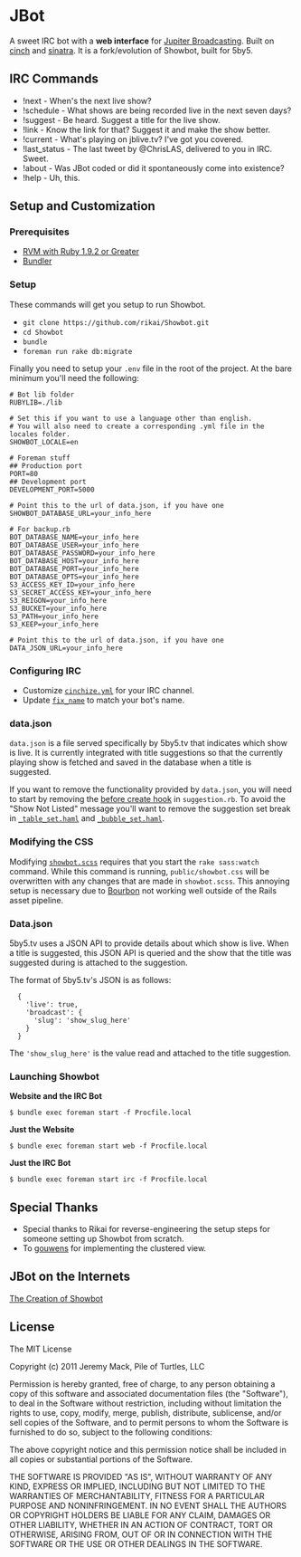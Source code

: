 # JBot

A sweet IRC bot with a **web interface** for [Jupiter Broadcasting](http://www.jupiterbroadcasting.com/).
Built on [cinch](https://github.com/cinchrb/cinch) and [sinatra](http://www.sinatrarb.com/). It is a fork/evolution of
Showbot, built for 5by5.

## IRC Commands

* !next - When's the next live show?
* !schedule - What shows are being recorded live in the next seven days?
* !suggest - Be heard. Suggest a title for the live show.
* !link - Know the link for that? Suggest it and make the show better.
* !current - What's playing on jblive.tv? I've got you covered.
* !last_status - The last tweet by @ChrisLAS, delivered to you in IRC. Sweet.
* !about - Was JBot coded or did it spontaneously come into existence?
* !help - Uh, this.

## Setup and Customization

### Prerequisites

 * [RVM with Ruby 1.9.2 or Greater](https://rvm.io/)
 * [Bundler](http://gembundler.com/)

### Setup

These commands will get you setup to run Showbot.

 * `git clone https://github.com/rikai/Showbot.git`
 * `cd Showbot`
 * `bundle`
 * `foreman run rake db:migrate`

Finally you need to setup your `.env` file in the root of the project. At the
bare minimum you'll need the following:

```
# Bot lib folder
RUBYLIB=./lib

# Set this if you want to use a language other than english.
# You will also need to create a corresponding .yml file in the locales folder.
SHOWBOT_LOCALE=en

# Foreman stuff
## Production port
PORT=80
## Development port
DEVELOPMENT_PORT=5000

# Point this to the url of data.json, if you have one
SHOWBOT_DATABASE_URL=your_info_here

# For backup.rb
BOT_DATABASE_NAME=your_info_here
BOT_DATABASE_USER=your_info_here
BOT_DATABASE_PASSWORD=your_info_here
BOT_DATABASE_HOST=your_info_here
BOT_DATABASE_PORT=your_info_here
BOT_DATABASE_OPTS=your_info_here
S3_ACCESS_KEY_ID=your_info_here
S3_SECRET_ACCESS_KEY=your_info_here
S3_REIGON=your_info_here
S3_BUCKET=your_info_here
S3_PATH=your_info_here
S3_KEEP=your_info_here

# Point this to the url of data.json, if you have one
DATA_JSON_URL=your_info_here
```

### Configuring IRC

 * Customize [`cinchize.yml`][cinchize] for your IRC channel.
 * Update [`fix_name`][fix_name] to match your bot's name.

[cinchize]: https://github.com/rikai/Showbot/blob/master/cinchize.yml
[fix_name]: https://github.com/rikai/Showbot/blob/master/lib/cinch/plugins/showbot_admin.rb#L54

### data.json

`data.json` is a file served specifically by 5by5.tv that indicates which
show is live. It is currently integrated with title suggestions so that the
currently playing show is fetched and saved in the database when a title is
suggested.

If you want to remove the functionality provided by `data.json`, you will need
to start by removing the [before create hook][hook] in `suggestion.rb`. To avoid
the "Show Not Listed" message you'll want to remove the suggestion set break in
[`_table_set.haml`][table_set] and [`_bubble_set.haml`][bubble_set].

[hook]: https://github.com/rikai/Showbot/blob/master/lib/models/suggestion.rb#L45
[table_set]: https://github.com/rikai/Showbot/blob/master/views/suggestion/_table_set.haml#L4
[bubble_set]: https://github.com/rikai/Showbot/blob/master/views/suggestion/_bubble_set.haml#L3

### Modifying the CSS

Modifying [`showbot.scss`][showbot_scss] requires that you start the `rake sass:watch`
command. While this command is running, `public/showbot.css` will be
overwritten with any changes that are made in `showbot.scss`. This annoying
setup is necessary due to [Bourbon](https://github.com/thoughtbot/bourbon) not
working well outside of the Rails asset pipeline.

[showbot_scss]: https://github.com/rikai/Showbot/blob/master/sass/showbot.scss

### Data.json
<!-- FIXME: CORRECT THIS TO MATCH THE CURRENT IMPLEMENTATION -->
5by5.tv uses a JSON API to provide details about which show is live. When a
title is suggested, this JSON API is queried and the show that the title was
suggested during is attached to the suggestion.

The format of 5by5.tv's JSON is as follows:

```
  {
    'live': true,
    'broadcast': {
      'slug': 'show_slug_here'
    }
  }
```

The `'show_slug_here'` is the value read and attached to the title suggestion.

### Launching Showbot

**Website and the IRC Bot**

```
$ bundle exec foreman start -f Procfile.local
```

**Just the Website**

```
$ bundle exec foreman start web -f Procfile.local
```

**Just the IRC Bot**

```
$ bundle exec foreman start irc -f Procfile.local
```

## Special Thanks

 * Special thanks to Rikai for reverse-engineering the setup steps for someone
   setting up Showbot from scratch.
 * To [gouwens](https://github.com/gouwens) for implementing the clustered
   view.

## JBot on the Internets

[The Creation of Showbot](http://pileofturtles.com/2011/07/showbot/)

## License

The MIT License

Copyright (c) 2011 Jeremy Mack, Pile of Turtles, LLC

Permission is hereby granted, free of charge, to any person obtaining a copy
of this software and associated documentation files (the "Software"), to deal
in the Software without restriction, including without limitation the rights
to use, copy, modify, merge, publish, distribute, sublicense, and/or sell
copies of the Software, and to permit persons to whom the Software is
furnished to do so, subject to the following conditions:

The above copyright notice and this permission notice shall be included in
all copies or substantial portions of the Software.

THE SOFTWARE IS PROVIDED "AS IS", WITHOUT WARRANTY OF ANY KIND, EXPRESS OR
IMPLIED, INCLUDING BUT NOT LIMITED TO THE WARRANTIES OF MERCHANTABILITY,
FITNESS FOR A PARTICULAR PURPOSE AND NONINFRINGEMENT. IN NO EVENT SHALL THE
AUTHORS OR COPYRIGHT HOLDERS BE LIABLE FOR ANY CLAIM, DAMAGES OR OTHER
LIABILITY, WHETHER IN AN ACTION OF CONTRACT, TORT OR OTHERWISE, ARISING FROM,
OUT OF OR IN CONNECTION WITH THE SOFTWARE OR THE USE OR OTHER DEALINGS IN
THE SOFTWARE.

